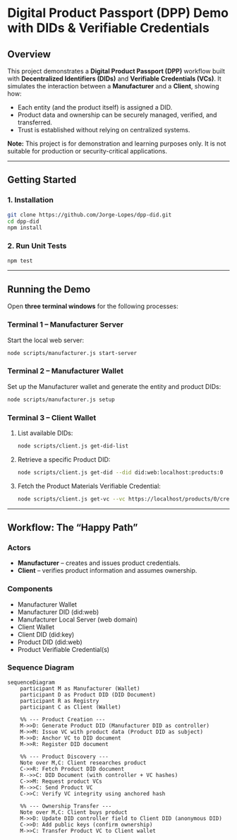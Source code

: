 # Digital Product Passport (DPP) Demo with DIDs & Verifiable Credentials

## Overview

This project demonstrates a **Digital Product Passport (DPP)** workflow built with **Decentralized Identifiers (DIDs)** and **Verifiable Credentials (VCs)**.
It simulates the interaction between a **Manufacturer** and a **Client**, showing how:

- Each entity (and the product itself) is assigned a DID.
- Product data and ownership can be securely managed, verified, and transferred.
- Trust is established without relying on centralized systems.

**Note:** This project is for demonstration and learning purposes only. It is not suitable for production or security-critical applications.

---

## Getting Started

### 1. Installation

```bash
git clone https://github.com/Jorge-Lopes/dpp-did.git
cd dpp-did
npm install
```

### 2. Run Unit Tests

```bash
npm test
```

---

## Running the Demo

Open **three terminal windows** for the following processes:

### **Terminal 1 – Manufacturer Server**

Start the local web server:

```bash
node scripts/manufacturer.js start-server
```

### **Terminal 2 – Manufacturer Wallet**

Set up the Manufacturer wallet and generate the entity and product DIDs:

```bash
node scripts/manufacturer.js setup
```

### **Terminal 3 – Client Wallet**

1. List available DIDs:

   ```bash
   node scripts/client.js get-did-list
   ```

2. Retrieve a specific Product DID:

   ```bash
   node scripts/client.js get-did --did did:web:localhost:products:0
   ```

3. Fetch the Product Materials Verifiable Credential:

   ```bash
   node scripts/client.js get-vc --vc https://localhost/products/0/credentials/materials.json
   ```

---

## Workflow: The “Happy Path”

### **Actors**

- **Manufacturer** – creates and issues product credentials.
- **Client** – verifies product information and assumes ownership.

### **Components**

- Manufacturer Wallet
- Manufacturer DID (did:web)
- Manufacturer Local Server (web domain)
- Client Wallet
- Client DID (did:key)
- Product DID (did:web)
- Product Verifiable Credential(s)

### **Sequence Diagram**

```mermaid
sequenceDiagram
    participant M as Manufacturer (Wallet)
    participant D as Product DID (DID Document)
    participant R as Registry
    participant C as Client (Wallet)

    %% --- Product Creation ---
    M->>D: Generate Product DID (Manufacturer DID as controller)
    M->>M: Issue VC with product data (Product DID as subject)
    M->>D: Anchor VC to DID document
    M->>R: Register DID document

    %% --- Product Discovery ---
    Note over M,C: Client researches product
    C->>R: Fetch Product DID document
    R-->>C: DID Document (with controller + VC hashes)
    C->>M: Request product VCs
    M-->>C: Send Product VC
    C->>C: Verify VC integrity using anchored hash

    %% --- Ownership Transfer ---
    Note over M,C: Client buys product
    M->>D: Update DID controller field to Client DID (anonymous DID)
    C->>D: Add public keys (confirm ownership)
    M->>C: Transfer Product VC to Client wallet
```
